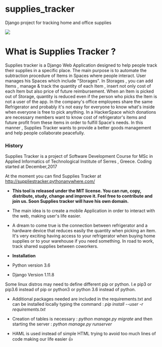 # supplies_tracker
Django project for tracking home and office supplies

![](http://cutmypic.com/uploads/title14657817.png)

# What is Supplies Tracker ? 
Supplies tracker is a Django Web Application designed to help people track their supplies in a specific place. The main purpose is to automate the subtraction procedure of Ιtems in Spaces where people interact. 
User manages his Spaces which include "Storages". In Storages , you can add Items , manage & track the quantity of each Item , insert not only cost of each Item but also price of future reimbursement. When an Item is picked out of Storage, quantity is reduced even if the person who picks the Item is not a user of the app.
In the company's office employees share the same Refrigerator and probably it's not easy for everyone to know what's inside when everyone is free to pick anything.
In a HackerSpace which donations are necessary members want to know cost of refrigerator's items and future profit from these items in order to fulfill Space's needs. 
In this manner , Supplies Tracker wants to provide a better goods management and help people collaborate peacefully. 
### History
Supplies Tracker is a project of Software Development Course for MSc in Applied Informatics of Technological Institute of Serres , Greece. 
Coding started at December,2017 

At the moment you can find Supplies Tracker at http://suppliestracker.pythonanywhere.com/


* **This tool is released under the MIT license. You can run, copy, distribute, study, change and improve it. Feel free to contribute and join us. Soon Supplies tracker will have his own domain.**
* The main idea is to create a mobile Application in order to interact with the web, making user's life easier.
* A dream to come true is the connection between refrigerator and a hardware device that reduces easily the quantity when picking an item. It's very exciting having access to your refrigerator  when buying home supplies or to your warehouse if you need something. In road to work, track shared supplies between coworkers. 

* **Installation**

 * Python version 3.6
 * Django Version 1.11.8

Some linux distros may need to define different pip or python. I.e pip3 or pip3.6 instead of pip or python3 or python 3.6 instead of python.
 * Additional packages needed are included in the requirements.txt and can be installed locally typing the command : _pip install --user -r requirements.txt_
 * Creation of tables is necessary : _python manage.py migrate_ and then starting the server : 
_python manage.py runserver_

 * HAML is used instead of simple HTML trying to avoid too much lines of code making our life easier :+1: 


